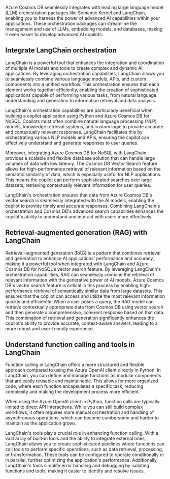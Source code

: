 Azure Cosmos DB seamlessly integrates with leading large language model (LLM) orchestration packages like Semantic Kernel and LangChain, enabling you to harness the power of advanced AI capabilities within your applications. These orchestration packages can streamline the management and use of LLMs, embedding models, and databases, making it even easier to develop advanced AI copilots.

## Integrate LangChain orchestration

LangChain is a powerful tool that enhances the integration and coordination of multiple AI models and tools to create complex and dynamic AI applications. By leveraging orchestration capabilities, LangChain allows you to seamlessly combine various language models, APIs, and custom components into a unified workflow. This orchestration ensures that each element works together efficiently, enabling the creation of sophisticated applications capable of performing various tasks, from natural language understanding and generation to information retrieval and data analysis.

LangChain's orchestration capabilities are particularly beneficial when building a copilot application using Python and Azure Cosmos DB for NoSQL. Copilots must often combine natural language processing (NLP) models, knowledge retrieval systems, and custom logic to provide accurate and contextually relevant responses. LangChain facilitates this by orchestrating various NLP models and APIs, ensuring the copilot can effectively understand and generate responses to user queries.

Moreover, integrating Azure Cosmos DB for NoSQL with LangChain provides a scalable and flexible database solution that can handle large volumes of data with low latency. The Cosmos DB Vector Search feature allows for high-performance retrieval of relevant information based on the semantic similarity of data, which is especially useful for NLP applications. This means the copilot can perform sophisticated searches over large datasets, retrieving contextually relevant information for user queries.

LangChain's orchestration ensures that data from Azure Cosmos DB's vector search is seamlessly integrated with the AI models, enabling the copilot to provide timely and accurate responses. Combining LangChain's orchestration and Cosmos DB's advanced search capabilities enhances the copilot's ability to understand and interact with users more effectively.

## Retrieval-augmented generation (RAG) with LangChain

Retrieval-augmented generation (RAG) is a pattern that combines retrieval and generation to enhance AI applications' performance and accuracy, making it a powerful tool when integrated with LangChain and Azure Cosmos DB for NoSQL's vector search feature. By leveraging LangChain's orchestration capabilities, RAG can seamlessly combine the retrieval of relevant information with the generative power of AI models. Azure Cosmos DB's vector search feature is critical in this process by enabling high-performance retrieval of semantically similar data from large datasets. This ensures that the copilot can access and utilize the most relevant information quickly and efficiently. When a user poses a query, the RAG model can retrieve contextually appropriate data from Cosmos DB using vector search and then generate a comprehensive, coherent response based on that data. This combination of retrieval and generation significantly enhances the copilot's ability to provide accurate, context-aware answers, leading to a more robust and user-friendly experience.

## Understand function calling and tools in LangChain

Function calling in LangChain offers a more structured and flexible approach compared to using the Azure OpenAI client directly in Python. In LangChain, you can define and manage functions as modular components that are easily reusable and maintainable. This allows for more organized code, where each function encapsulates a specific task, reducing complexity and making the development process more efficient.

When using the Azure OpenAI client in Python, function calls are typically limited to direct API interactions. While you can still build complex workflows, it often requires more manual orchestration and handling of asynchronous operations, which can become cumbersome and harder to maintain as the application grows.

LangChain's tools play a crucial role in enhancing function calling. With a vast array of built-in tools and the ability to integrate external ones, LangChain allows you to create sophisticated pipelines where functions can call tools to perform specific operations, such as data retrieval, processing, or transformation. These tools can be configured to operate conditionally or in parallel, further optimizing the application's performance. Additionally, LangChain's tools simplify error handling and debugging by isolating functions and tools, making it easier to identify and resolve issues.
